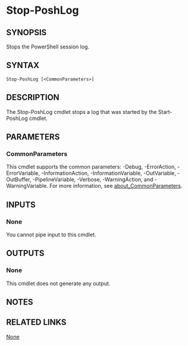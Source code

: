﻿---
external help file: PoshToolbox-help.xml
Module Name: PoshToolbox
online version: https://github.com/PoshAJ/PoshToolbox/blob/main/docs/Stop-PoshLog.md
schema: 2.0.0
---

# Stop-PoshLog

## SYNOPSIS
Stops the PowerShell session log.

## SYNTAX

```
Stop-PoshLog [<CommonParameters>]
```

## DESCRIPTION
The Stop-PoshLog cmdlet stops a log that was started by the Start-PoshLog cmdlet.

## PARAMETERS

### CommonParameters
This cmdlet supports the common parameters: -Debug, -ErrorAction, -ErrorVariable, -InformationAction, -InformationVariable, -OutVariable, -OutBuffer, -PipelineVariable, -Verbose, -WarningAction, and -WarningVariable. For more information, see [about_CommonParameters](http://go.microsoft.com/fwlink/?LinkID=113216).

## INPUTS

### None
You cannot pipe input to this cmdlet.

## OUTPUTS

### None
This cmdlet does not generate any output.

## NOTES

## RELATED LINKS
[None]()
